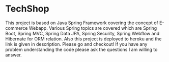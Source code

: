 # TechShop
This project is based on Java Spring Framework covering the concept of E-commerce Webapp.
Various Spring topics are covered which are Spring Boot, Spring MVC, Spring Data JPA, Spring Security, Spring Webflow and Hibernate for ORM relation.
Also this project is deployed to heroku and the link is given in description. Please go and checkout!
If you have any problem understanding the code please ask the questions I am willing to answer.
